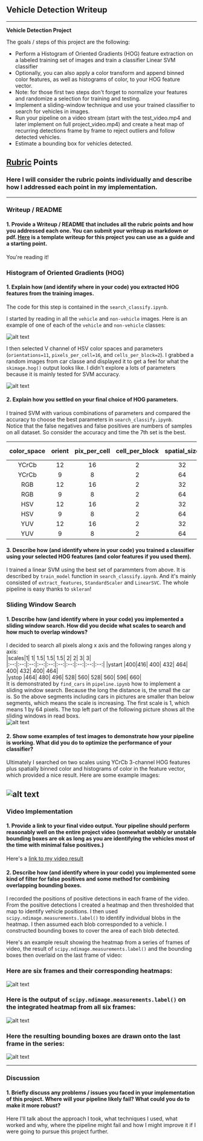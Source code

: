## Vehicle Detection Writeup
---

**Vehicle Detection Project**

The goals / steps of this project are the following:

* Perform a Histogram of Oriented Gradients (HOG) feature extraction on a labeled training set of images and train a classifier Linear SVM classifier
* Optionally, you can also apply a color transform and append binned color features, as well as histograms of color, to your HOG feature vector. 
* Note: for those first two steps don't forget to normalize your features and randomize a selection for training and testing.
* Implement a sliding-window technique and use your trained classifier to search for vehicles in images.
* Run your pipeline on a video stream (start with the test_video.mp4 and later implement on full project_video.mp4) and create a heat map of recurring detections frame by frame to reject outliers and follow detected vehicles.
* Estimate a bounding box for vehicles detected.

[//]: # (Image References)
[image1]: ./output_images/car_nocar.jpg
[image2]: ./output_images/hog.jpg
[image3]: ./output_images/pipeline.jpg
[image4]: ./examples/sliding_window.jpg
[image5]: ./examples/bboxes_and_heat.png
[image6]: ./examples/labels_map.png
[image7]: ./examples/output_bboxes.png
[video1]: ./test_videos_output/project_video_output.mp4

## [Rubric](https://review.udacity.com/#!/rubrics/513/view) Points
### Here I will consider the rubric points individually and describe how I addressed each point in my implementation.  

---
### Writeup / README

#### 1. Provide a Writeup / README that includes all the rubric points and how you addressed each one.  You can submit your writeup as markdown or pdf.  [Here](https://github.com/udacity/CarND-Vehicle-Detection/blob/master/writeup_template.md) is a template writeup for this project you can use as a guide and a starting point.  

You're reading it!

### Histogram of Oriented Gradients (HOG)

#### 1. Explain how (and identify where in your code) you extracted HOG features from the training images.

The code for this step is contained in the `search_classify.ipynb`.  

I started by reading in all the `vehicle` and `non-vehicle` images.  Here is an example of one of each of the `vehicle` and `non-vehicle` classes:

![alt text][image1]

I then selected V channel of HSV color spaces and parameters (`orientations=11`, `pixels_per_cell=16`, and `cells_per_block=2`).  I grabbed a random images from car classe and displayed it to get a feel for what the `skimage.hog()` output looks like. I didn't explore a lots of parameters because it is mainly tested for SVM accuracy.

![alt text][image2]

#### 2. Explain how you settled on your final choice of HOG parameters.

I trained SVM with various combinations of parameters and compared the accuracy to choose the best parameters in  `search_classify.ipynb`.  
Notice that the false negatives and false positives are numbers of samples on all dataset. So consider the accuracy and time the 7th set is the best.  
  
| color_space | orient | pix_per_cell | cell_per_block | spatial_size | hist_bins | Accuracy | Time(s) | false negatives | false positives |  
|:-----------:|:-------:|:-----------:|:--------------:|:------------:|:---------:|:--------:|:---:|:-----------:| :-----------:|  
| YCrCb | 12 | 16 | 2 | 32 | 32 | 0.9944 | 0.1947 | 6 | 4 |  
| YCrCb | 9 | 8 | 2 | 64 | 64 | 0.9938 | 0.3596 | 9 | 2 |  
| RGB | 12 | 16 | 2 | 32 | 32 | 0.9865 | 0.1938 | 12 | 12 |  
| RGB | 9 | 8 | 2 | 64 | 64 | 0.987 | 0.3616 | 15 | 8 |  
| HSV | 12 | 16 | 2 | 32 | 32 | 0.9932 | 0.193 | 7 | 5 |  
| HSV | 9 | 8 | 2 | 64 | 64 |  0.9949 | 0.3684 | 7 | 2 |  
| YUV | 12 | 16 | 2 | 32 | 32 | 0.9955 | 0.1899 | 7 | 1 |  
| YUV | 9 | 8 | 2 | 64 | 64 | 0.9944 | 0.3692 | 7 | 3 |  


#### 3. Describe how (and identify where in your code) you trained a classifier using your selected HOG features (and color features if you used them).
  
I trained a linear SVM using the best set of parammters from above. It is described by `train_model` function in `search_classify.ipynb`. And it's mainly consisted of `extract_features`, `StandardScaler` and `LinearSVC`. The whole pipeline is easy thanks to `skleran`!  
  
### Sliding Window Search

#### 1. Describe how (and identify where in your code) you implemented a sliding window search.  How did you decide what scales to search and how much to overlap windows?

I decided to search all pixels along x axis and the following ranges along y axis:  
|scales|1| 1| 1.5| 1.5| 1.5| 2| 2| 3| 3|  
|:--:|:--:|:--:|:--:|:--:|:--:|:--:|:--:|:--:|:--:|
|ystart |400|416| 400| 432| 464| 400| 432| 400| 464|  
|ystop |464| 480| 496| 528| 560| 528| 560| 596| 660|  
It is demonstrated by `find_cars` in `pipeline.ipynb` how to implement a  sliding window search. Because the long the distance is, the small the car is. So the above segments including cars in pictures are smaller than below segments, which means the scale is increasing. The first scale is 1, which means 1 by 64 pixels. The top left part of the following picture shows all the sliding windows in read boxs.  
![alt text][image3]

#### 2. Show some examples of test images to demonstrate how your pipeline is working.  What did you do to optimize the performance of your classifier?

Ultimately I searched on two scales using YCrCb 3-channel HOG features plus spatially binned color and histograms of color in the feature vector, which provided a nice result.  Here are some example images:

![alt text][image4]
---

### Video Implementation

#### 1. Provide a link to your final video output.  Your pipeline should perform reasonably well on the entire project video (somewhat wobbly or unstable bounding boxes are ok as long as you are identifying the vehicles most of the time with minimal false positives.)
Here's a [link to my video result](./project_video.mp4)


#### 2. Describe how (and identify where in your code) you implemented some kind of filter for false positives and some method for combining overlapping bounding boxes.

I recorded the positions of positive detections in each frame of the video.  From the positive detections I created a heatmap and then thresholded that map to identify vehicle positions.  I then used `scipy.ndimage.measurements.label()` to identify individual blobs in the heatmap.  I then assumed each blob corresponded to a vehicle.  I constructed bounding boxes to cover the area of each blob detected.  

Here's an example result showing the heatmap from a series of frames of video, the result of `scipy.ndimage.measurements.label()` and the bounding boxes then overlaid on the last frame of video:

### Here are six frames and their corresponding heatmaps:

![alt text][image5]

### Here is the output of `scipy.ndimage.measurements.label()` on the integrated heatmap from all six frames:
![alt text][image6]

### Here the resulting bounding boxes are drawn onto the last frame in the series:
![alt text][image7]



---

### Discussion

#### 1. Briefly discuss any problems / issues you faced in your implementation of this project.  Where will your pipeline likely fail?  What could you do to make it more robust?

Here I'll talk about the approach I took, what techniques I used, what worked and why, where the pipeline might fail and how I might improve it if I were going to pursue this project further.  

